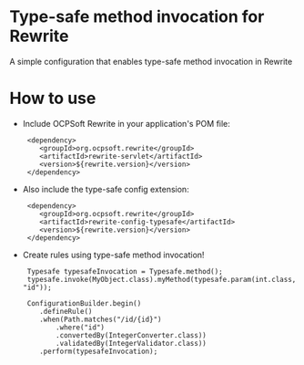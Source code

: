Type-safe method invocation for Rewrite
===============================================

A simple configuration that enables type-safe method invocation in Rewrite

How to use
==========

 * Include OCPSoft Rewrite in your application's POM file:

        <dependency>
           <groupId>org.ocpsoft.rewrite</groupId>
           <artifactId>rewrite-servlet</artifactId>
           <version>${rewrite.version}</version>
        </dependency>

 * Also include the type-safe config extension:

        <dependency>
           <groupId>org.ocpsoft.rewrite</groupId>
           <artifactId>rewrite-config-typesafe</artifactId>
           <version>${rewrite.version}</version>
        </dependency>
        
 * Create rules using type-safe method invocation!
 
        Typesafe typesafeInvocation = Typesafe.method();
        typesafe.invoke(MyObject.class).myMethod(typesafe.param(int.class, "id"));
 
        ConfigurationBuilder.begin()
           .defineRule()
           .when(Path.matches("/id/{id}")
               .where("id")
               .convertedBy(IntegerConverter.class))
               .validatedBy(IntegerValidator.class))
           .perform(typesafeInvocation);